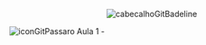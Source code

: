 <div align="center">

![cabecalhoGitBadeline](https://github.com/user-attachments/assets/63b11912-e679-433b-8f77-0c3efeb4a873)

</div>

![iconGitPassaro](https://github.com/user-attachments/assets/1a96255b-f0d7-4b00-8c06-16111952e306) Aula 1 - 
